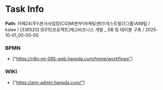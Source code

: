 # Task Info

**Path:** 카페24(주)\본사사업장\[CG]MI본부\마케팅센터\넥스트빌더그룹\AIM팀 / kslee / [336520] [E01][프로젝트]재고비즈니스 개발 _ DB 및 테이블 구축 / 2025-10-01_00-00-00

### BPMN
- ["https://n8n-mi-085-web.hanpda.com/home/workflows"]

### WIKI
- ["https://aim-admin.hanpda.com/"]

